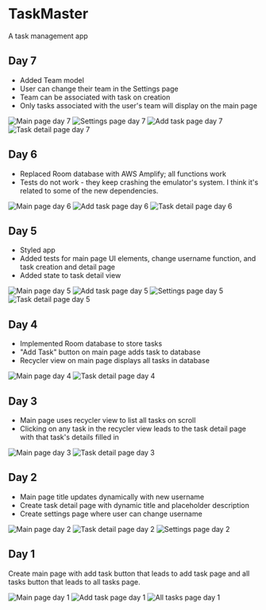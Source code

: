 # TaskMaster

A task management app

## Day 7

- Added Team model
- User can change their team in the Settings page
- Team can be associated with task on creation
- Only tasks associated with the user's team will display on the main page

![Main page day 7](./screenshots/main-day-7.png)
![Settings page day 7](./screenshots/settings-day-7.png)
![Add task page day 7](./screenshots/add-task-day-7.png)
![Task detail page day 7](./screenshots/task-detail-day-7.png)

## Day 6

- Replaced Room database with AWS Amplify; all functions work
- Tests do not work - they keep crashing the emulator's system. I think it's related to some of the new dependencies.

![Main page day 6](./screenshots/main-day-6.png)
![Add task page day 6](./screenshots/add-task-day-6.png)
![Task detail page day 6](./screenshots/task-detail-day-6.png)

## Day 5

- Styled app
- Added tests for main page UI elements, change username function, and task creation and detail page
- Added state to task detail view

![Main page day 5](./screenshots/main-day-5.png)
![Add task page day 5](./screenshots/add-task-day-5.png)
![Settings page day 5](./screenshots/settings-day-5.png)
![Task detail page day 5](./screenshots/task-detail-day-5.png)


## Day 4

- Implemented Room database to store tasks
- "Add Task" button on main page adds task to database
- Recycler view on main page displays all tasks in database

![Main page day 4](./screenshots/main-day-4.png)
![Task detail page day 4](./screenshots/task-detail-day-4.png)

## Day 3

- Main page uses recycler view to list all tasks on scroll
- Clicking on any task in the recycler view leads to the task detail page with that task's details filled in

![Main page day 3](./screenshots/main-day-3.png)
![Task detail page day 3](./screenshots/task-detail-day-3.png)

## Day 2

- Main page title updates dynamically with new username
- Create task detail page with dynamic title and placeholder description
- Create settings page where user can change username

![Main page day 2](./screenshots/main-day-2.png)
![Task detail page day 2](./screenshots/task-detail-day-2.png)
![Settings page day 2](./screenshots/settings-day-2.png)

## Day 1

Create main page with add task button that leads to add task page and all tasks button that leads to all tasks page.

![Main page day 1](./screenshots/main-day-1.png)
![Add task page day 1](./screenshots/add-task-day-1.png)
![All tasks page day 1](./screenshots/all-tasks-day-1.png)
